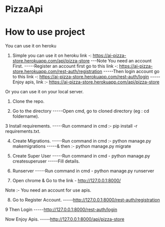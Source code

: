 # PizzaApi
# How to use project

You can use it on heroku 

1. Simple you can use it on heroku link -: https://ai-pizza-store.herokuapp.com/api/pizza-store
---Note You need an account First.
-----Register an account first go to this link -: https://ai-pizza-store.herokuapp.com/rest-auth/registration
-----Then login account go to this link -: https://ai-pizza-store.herokuapp.com/rest-auth/login
-----Enjoy apis, link :- https://ai-pizza-store.herokuapp.com/api/pizza-store


Or you can use it on your local server.

1. Clone the repo.

2. Go to the directory
-----Open cmd, go to cloned directory (eg : cd foldername).

3 Install requirements.
-----Run command in cmd :- pip install -r requirements.txt.

4. Create Migrations.
-----Run command in cmd :- python manage.py makemigrations
-----& then :- python manage.py migrate

5. Create Super User 
-----Run command in cmd - python manage.py createsuperuser
-----Fill details.

6. Runserver
-----Run command in cmd - python manage.py runserver

7. Open chrome & Go to the link - http://127.0.0.1:8000/

Note :-  You need an account for use apis.

8. Go to Register Account.
-----http://127.0.0.1:8000/rest-auth/registration


9 Then Login
-----http://127.0.0.1:8000/rest-auth/login

Now Enjoy Apis.
-----http://127.0.0.1:8000/api/pizza-store






